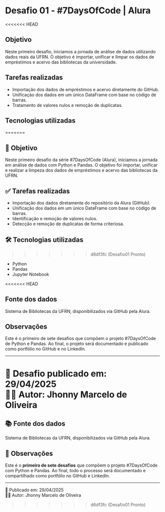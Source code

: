 # Desafio 01 - #7DaysOfCode | Alura

<<<<<<< HEAD
## Objetivo
Neste primeiro desafio, iniciamos a jornada de análise de dados utilizando dados reais da UFRN. O objetivo é importar, unificar e limpar os dados de empréstimos e acervo das bibliotecas da universidade.

## Tarefas realizadas

- Importação dos dados de empréstimos e acervo diretamente do GitHub.
- Unificação dos dados em um único DataFrame com base no código de barras.
- Tratamento de valores nulos e remoção de duplicatas.

## Tecnologias utilizadas
=======
## 🧠 Objetivo
Neste primeiro desafio da série #7DaysOfCode (Alura), iniciamos a jornada em análise de dados com Python e Pandas. O objetivo foi importar, unificar e realizar a limpeza dos dados de empréstimos e acervo das bibliotecas da UFRN.

## ✅ Tarefas realizadas
- Importação dos dados diretamente do repositório da Alura (GitHub).
- Unificação dos dados em um único DataFrame com base no código de barras.
- Identificação e remoção de valores nulos.
- Detecção e remoção de duplicatas de forma criteriosa.

## 🛠️ Tecnologias utilizadas
>>>>>>> d6df3fc (Desafio01 Pronto)
- Python
- Pandas
- Jupyter Notebook

<<<<<<< HEAD
## Fonte dos dados
Sistema de Bibliotecas da UFRN, disponibilizados via GitHub pela Alura.

## Observações
Este é o primeiro de sete desafios que compõem o projeto #7DaysOfCode de Python e Pandas. Ao final, o projeto será documentado e publicado como portfólio no GitHub e no LinkedIn.

---

📅 Desafio publicado em: 29/04/2025  
👨‍💻 Autor: Jhonny Marcelo de Oliveira  
=======
## 📚 Fonte dos dados
Sistema de Bibliotecas da UFRN, disponibilizados via GitHub pela Alura.

## 📌 Observações
Este é o **primeiro de sete desafios** que compõem o projeto #7DaysOfCode com Python e Pandas. Ao final, todo o processo será documentado e compartilhado como portfólio no GitHub e LinkedIn.

---

📅 Publicado em: 29/04/2025  
👨‍💻 Autor: Jhonny Marcelo de Oliveira
>>>>>>> d6df3fc (Desafio01 Pronto)
